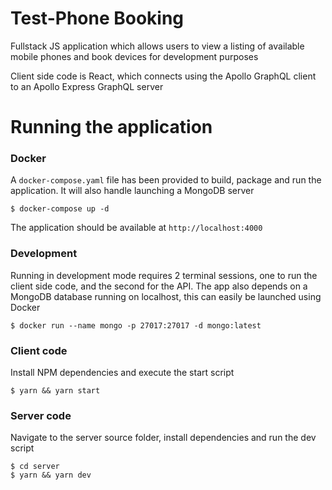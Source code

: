 # Test-Phone Booking

Fullstack JS application which allows users to view a listing of available mobile phones and book devices for development purposes

Client side code is React, which connects using the Apollo GraphQL client to an Apollo Express GraphQL server

# Running the application

### Docker

A `docker-compose.yaml` file has been provided to build, package and run the application. It will also handle launching a MongoDB server

```
$ docker-compose up -d
```

The application should be available at `http://localhost:4000`

### Development

Running in development mode requires 2 terminal sessions, one to run the client side code, and the second for the API. The app also depends on a MongoDB database running on localhost, this can easily be launched using Docker

```
$ docker run --name mongo -p 27017:27017 -d mongo:latest
```

### Client code

Install NPM dependencies and execute the start script

```
$ yarn && yarn start
```

### Server code

Navigate to the server source folder, install dependencies and run the dev script

```
$ cd server
$ yarn && yarn dev
```
